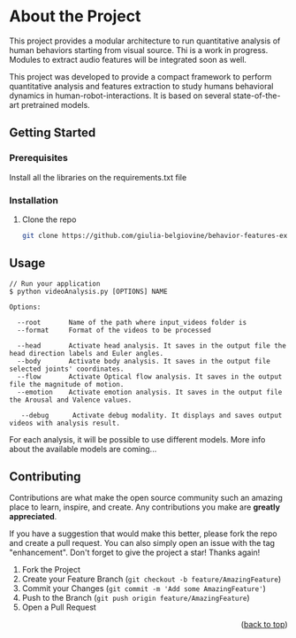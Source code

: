 # About the Project

This project provides a modular architecture to run quantitative analysis of human behaviors starting from visual source.
Thi is a work in progress. Modules to extract audio features will be integrated soon as well. 

This project was developed to provide a compact framework to perform quantitative analysis and features extraction to study humans behavioral dynamics in human-robot-interactions.
It is based on several state-of-the-art pretrained models.


## Getting Started

### Prerequisites

Install all the libraries on the requirements.txt file

### Installation

1. Clone the repo
   ```sh
   git clone https://github.com/giulia-belgiovine/behavior-features-extractors.git

## Usage

```console
// Run your application
$ python videoAnalysis.py [OPTIONS] NAME

Options:

  --root       Name of the path where input_videos folder is
  --format     Format of the videos to be processed

  --head       Activate head analysis. It saves in the output file the head direction labels and Euler angles.
  --body       Activate body analysis. It saves in the output file selected joints' coordinates.
  --flow       Activate Optical flow analysis. It saves in the output file the magnitude of motion.
  --emotion    Activate emotion analysis. It saves in the output file the Arousal and Valence values.
  
   --debug      Activate debug modality. It displays and saves output videos with analysis result.
```
For each analysis, it will be possible to use different models. More info about the available models are coming...

## Contributing

Contributions are what make the open source community such an amazing place to learn, inspire, and create. Any contributions you make are **greatly appreciated**.

If you have a suggestion that would make this better, please fork the repo and create a pull request. You can also simply open an issue with the tag "enhancement".
Don't forget to give the project a star! Thanks again!

1. Fork the Project
2. Create your Feature Branch (`git checkout -b feature/AmazingFeature`)
3. Commit your Changes (`git commit -m 'Add some AmazingFeature'`)
4. Push to the Branch (`git push origin feature/AmazingFeature`)
5. Open a Pull Request

<p align="right">(<a href="#readme-top">back to top</a>)</p>
